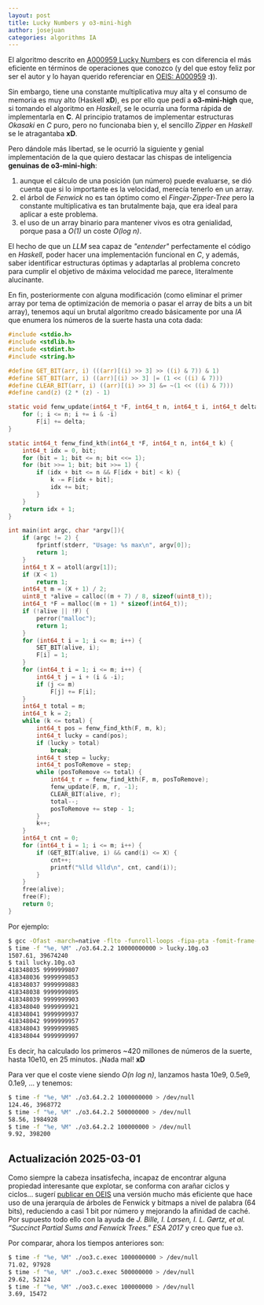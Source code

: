 ```yaml
---
layout: post
title: Lucky Numbers y o3-mini-high
author: josejuan
categories: algorithms IA
---
```


El algoritmo descrito en <a href="/algorithms/2025/01/23/a000959-lucky-numbers.html">A000959 Lucky Numbers</a> es con diferencia el más eficiente en términos de operaciones que conozco (y del que estoy feliz por ser el autor y lo hayan querido referenciar en <a href="https://oeis.org/A000959">OEIS: A000959</a> **:)**).

Sin embargo, tiene una constante multiplicativa muy alta y el consumo de memoria es muy alto (Haskell **xD**), es por ello que pedí a **o3-mini-high** que, si tomando el algoritmo en *Haskell*, se le ocurría una forma rápida de implementarla en **C**. Al principio tratamos de implementar estructuras *Okasaki* en *C* puro, pero no funcionaba bien y, el sencillo *Zipper* en *Haskell* se le atragantaba **xD**.

Pero dándole más libertad, se le ocurrió la siguiente y genial implementación de la que quiero destacar las chispas de inteligencia **genuinas de o3-mini-high**:

1. aunque el cálculo de una posición (un número) puede evaluarse, se dió cuenta que si lo importante es la velocidad, merecía tenerlo en un array.
1. el árbol de *Fenwick* no es tan óptimo como el *Finger-Zipper-Tree* pero la constante multiplicativa es tan brutalmente baja, que era ideal para aplicar a este problema.
1. el uso de un array binario para mantener vivos es otra genialidad, porque pasa a *O(1)* un coste *O(log n)*.

El hecho de que un *LLM* sea capaz de *"entender"* perfectamente el código en *Haskell*, poder hacer una implementación funcional en *C*, y además, saber identificar estructuras óptimas y adaptarlas al problema concreto para cumplir el objetivo de máxima velocidad me parece, literalmente alucinante.

En fin, posteriormente con alguna modificación (como eliminar el primer array por tema de optimización de memoria o pasar el array de bits a un bit array), tenemos aquí un brutal algoritmo creado básicamente por una *IA* que enumera los números de la suerte hasta una cota dada:

```c
#include <stdio.h>
#include <stdlib.h>
#include <stdint.h>
#include <string.h>

#define GET_BIT(arr, i) (((arr)[(i) >> 3] >> ((i) & 7)) & 1)
#define SET_BIT(arr, i) ((arr)[(i) >> 3] |= (1 << ((i) & 7)))
#define CLEAR_BIT(arr, i) ((arr)[(i) >> 3] &= ~(1 << ((i) & 7)))
#define cand(z) (2 * (z) - 1)

static void fenw_update(int64_t *F, int64_t n, int64_t i, int64_t delta) {
    for (; i <= n; i += i & -i)
        F[i] += delta;
}

static int64_t fenw_find_kth(int64_t *F, int64_t n, int64_t k) {
    int64_t idx = 0, bit;
    for (bit = 1; bit <= n; bit <<= 1);
    for (bit >>= 1; bit; bit >>= 1) {
        if (idx + bit <= n && F[idx + bit] < k) {
            k -= F[idx + bit];
            idx += bit;
        }
    }
    return idx + 1;
}

int main(int argc, char *argv[]){
    if (argc != 2) {
        fprintf(stderr, "Usage: %s max\n", argv[0]);
        return 1;
    }
    int64_t X = atoll(argv[1]);
    if (X < 1)
        return 1;
    int64_t m = (X + 1) / 2;
    uint8_t *alive = calloc((m + 7) / 8, sizeof(uint8_t));
    int64_t *F = malloc((m + 1) * sizeof(int64_t));
    if (!alive || !F) {
        perror("malloc");
        return 1;
    }
    for (int64_t i = 1; i <= m; i++) {
        SET_BIT(alive, i);
        F[i] = 1;
    }
    for (int64_t i = 1; i <= m; i++) {
        int64_t j = i + (i & -i);
        if (j <= m)
            F[j] += F[i];
    }
    int64_t total = m;
    int64_t k = 2;
    while (k <= total) {
        int64_t pos = fenw_find_kth(F, m, k);
        int64_t lucky = cand(pos);
        if (lucky > total)
            break;
        int64_t step = lucky;
        int64_t posToRemove = step;
        while (posToRemove <= total) {
            int64_t r = fenw_find_kth(F, m, posToRemove);
            fenw_update(F, m, r, -1);
            CLEAR_BIT(alive, r);
            total--;
            posToRemove += step - 1;
        }
        k++;
    }
    int64_t cnt = 0;
    for (int64_t i = 1; i <= m; i++) {
        if (GET_BIT(alive, i) && cand(i) <= X) {
            cnt++;
            printf("%lld %lld\n", cnt, cand(i));
        }
    }
    free(alive);
    free(F);
    return 0;
}
```

Por ejemplo:

```bash
$ gcc -Ofast -march=native -flto -funroll-loops -fipa-pta -fomit-frame-pointer -ffast-math o3.64.c -o o3.64
$ time -f "%e, %M" ./o3.64.2.2 10000000000 > lucky.10g.o3
1507.61, 39674240
$ tail lucky.10g.o3
418348035 9999999807
418348036 9999999853
418348037 9999999883
418348038 9999999895
418348039 9999999903
418348040 9999999921
418348041 9999999937
418348042 9999999957
418348043 9999999985
418348044 9999999997
```

Es decir, ha calculado los primeros ~420 millones de números de la suerte, hasta 10e10, en 25 minutos. ¡Nada mal! **xD**

Para ver que el coste viene siendo *O(n log n)*, lanzamos hasta 10e9, 0.5e9, 0.1e9, ... y tenemos:

```bash
$ time -f "%e, %M" ./o3.64.2.2 1000000000 > /dev/null
124.46, 3968772
$ time -f "%e, %M" ./o3.64.2.2 500000000 > /dev/null
58.56, 1984928
$ time -f "%e, %M" ./o3.64.2.2 100000000 > /dev/null
9.92, 398200
```

## Actualización 2025-03-01

Como siempre la cabeza insatisfecha, incapaz de encontrar alguna propiedad interesante que explotar, se conforma con arañar ciclos y ciclos... sugerí <a href="https://oeis.org/A000959">publicar en OEIS</a> una versión mucho más eficiente que hace uso de una jerarquía de árboles de Fenwick y bitmaps a nivel de palabra (64 bits), reduciendo a casi 1 bit por número y mejorando la afinidad de caché. Por supuesto todo ello con la ayuda de _J. Bille, I. Larsen, I. L. Gørtz, et al. “Succinct Partial Sums and Fenwick Trees.” ESA 2017_ y creo que fue `o3`.

Por comparar, ahora los tiempos anteriores son:

```bash
$ time -f "%e, %M" ./oo3.c.exec 1000000000 > /dev/null
71.02, 97928
$ time -f "%e, %M" ./oo3.c.exec 500000000 > /dev/null
29.62, 52124
$ time -f "%e, %M" ./oo3.c.exec 100000000 > /dev/null
3.69, 15472
```
